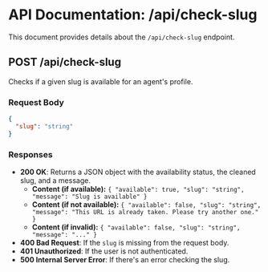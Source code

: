 # API Documentation: /api/check-slug

This document provides details about the `/api/check-slug` endpoint.

## POST /api/check-slug

Checks if a given slug is available for an agent's profile.

### Request Body

```json
{
  "slug": "string"
}
```

### Responses

- **200 OK**: Returns a JSON object with the availability status, the cleaned slug, and a message.
  - **Content (if available):** `{ "available": true, "slug": "string", "message": "Slug is available" }`
  - **Content (if not available):** `{ "available": false, "slug": "string", "message": "This URL is already taken. Please try another one." }`
  - **Content (if invalid):** `{ "available": false, "slug": "string", "message": "..." }`
- **400 Bad Request**: If the `slug` is missing from the request body.
- **401 Unauthorized**: If the user is not authenticated.
- **500 Internal Server Error**: If there's an error checking the slug.
